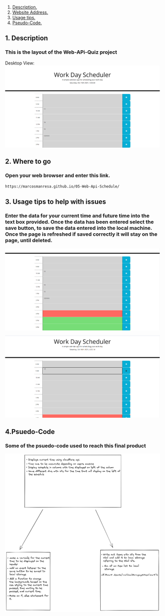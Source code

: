 1. [ Description. ](#description)
2. [ Website Address. ](#website-address)
3. [ Usage tips. ](#usagetips)
4. [Pseudo-Code. ](#psuedo-code)

<a name="description"></a>
## 1. Description

### This is the layout of the Web-APi-Quiz project

Desktop View:
![Top-Page](https://github.com/MarcosManresa/05-Web-Api-Schedule/blob/main/Develop/images/Capture.PNG)




<a name="website-address"></a>
## 2. Where to go

### Open your web browser and enter this link.

```html
https://marcosmanresa.github.io/05-Web-Api-Schedule/
```

<a name="usage-tips"></a>
## 3. Usage tips to help with issues

### Enter the data for your current time and future time into the text box provided. Once the data has been entered select the save button, to save the data entered into the local machine. Once the page is refreshed if saved correctly it will stay on the page, until deleted.

![Usage-tip](https://github.com/MarcosManresa/05-Web-Api-Schedule/blob/main/Develop/images/Capture2.PNG)

![Usage-tip](https://github.com/MarcosManresa/05-Web-Api-Schedule/blob/main/Develop/images/capture3.PNG)



<a name="psuedo-code"></a>
## 4.Psuedo-Code

### Some of the psuedo-code used to reach this final product

![Psuedo-code](https://github.com/MarcosManresa/05-Web-Api-Schedule/blob/main/Develop/images/Capture4.png)

